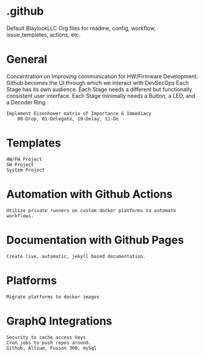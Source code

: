 # .github
Default BlaylockLLC Org files for readme, config, workflow, issue_templates, actions, etc.

# General  
Concentration on Improving communication for HW/Firmware Development.  
Github becomes the UI through which we interact with DevSecOps
	Each Stage has its own audience.
	Each Stage needs a different but functionally consistent user interface.
	Each Stage minimally needs a Button, a LED, and a Decoder Ring.

	Implement Eisenhower matrix of Importance & Immediacy
		00-Drop, 01-Delegate, 10-Delay, 11-Do
	
# Templates
	HW/FW Project
	SW Project
	System Project

# Automation with Github Actions
	Utilize private runners on custom docker platforms to automate workflows.
 
# Documentation with Github Pages
	Create live, automatic, jekyll based documentation.

# Platforms 
	Migrate platforms to docker images
	
# GraphQ Integrations
	Security to cache access keys 
	Cron jobs to push repos around.
	Github, Altium, Fusion 360, mySql
